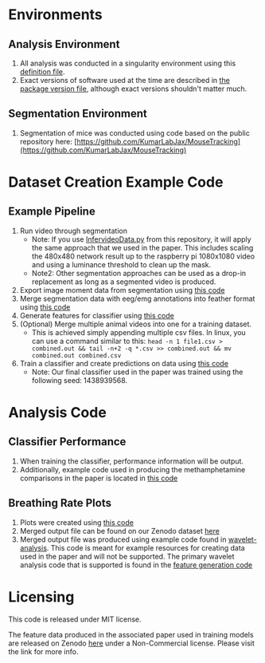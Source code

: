 # Environments

## Analysis Environment

1. All analysis was conducted in a singularity environment using this [definition file](AnalysisEnvironment.def).
2. Exact versions of software used at the time are described in [the package version file](PackageVersions.txt), although exact versions shouldn't matter much.

## Segmentation Environment

1. Segmentation of mice was conducted using code based on the public repository here: [https://github.com/KumarLabJax/MouseTracking](https://github.com/KumarLabJax/MouseTracking)

# Dataset Creation Example Code

## Example Pipeline

1. Run video through segmentation
    - Note: If you use [InfervideoData.py](dataset-creation/InfervideoData.py) from this repository, it will apply the same approach that we used in the paper. This includes scaling the 480x480 network result up to the raspberry pi 1080x1080 video and using a luminance threshold to clean up the mask.
    - Note2: Other segmentation approaches can be used as a drop-in replacement as long as a segmented video is produced.
2. Export image moment data from segmentation using [this code](dataset-creation/ExportScaledSeg.py)
3. Merge segmentation data with eeg/emg annotations into feather format using [this code](dataset-creation/ExportOneAnimal.py)
4. Generate features for classifier using [this code](dataset-creation/Sleep_feature_generation.py)
5. (Optional) Merge multiple animal videos into one for a training dataset.
    - This is achieved simply appending multiple csv files. In linux, you can use a command similar to this: `head -n 1 file1.csv > combined.out && tail -n+2 -q *.csv >> combined.out && mv combined.out combined.csv`
6. Train a classifier and create predictions on data using [this code](dataset-creation/Sleep_train_classifier.py)
    - Note: Our final classifier used in the paper was trained using the following seed: 1438939568.

# Analysis Code

## Classifier Performance

1. When training the classifier, performance information will be output.
2. Additionally, example code used in producing the methamphetamine comparisons in the paper is located in [this code](classifier-analysis/performance.py)

## Breathing Rate Plots

1. Plots were created using [this code](breathing-data/AnalyzeStats.py)
2. Merged output file can be found on our Zenodo dataset [here](https://zenodo.org/record/5180680)
3. Merged output file was produced using example code found in [wavelet-analysis](wavelet-analysis/). This code is meant for example resources for creating data used in the paper and will not be supported. The primary wavelet analysis code that is supported is found in the [feature generation code](dataset-creation/Sleep_feature_generation.py)

# Licensing

This code is released under MIT license.

The feature data produced in the associated paper used in training models are released on Zenodo [here](https://zenodo.org/record/5180680) under a Non-Commercial license. Please visit the link for more info.
